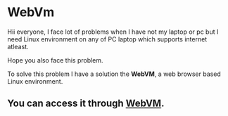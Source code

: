 # WebVm
Hii everyone, I face lot of problems when I have not my laptop or pc but I need Linux environment on any of PC laptop which supports internet atleast.

Hope you also face this problem.

To solve this problem I have a solution the 
**WebVM**,
a web browser based Linux environment.
## You can access it through [WebVM](webvm.io).
